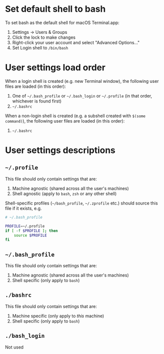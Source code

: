 # Set default shell to bash
To set bash as the default shell for macOS Terminal.app:

1. Settings -> Users & Groups
2. Click the lock to make changes
3. Right-click your user account and select "Advanced Options..."
4. Set Login shell to `/bin/bash`

# User settings load order
When a login shell is created (e.g. new Terminal window), the following user files are loaded (in this order):

1. One of `~/.bash_profile` or `~/.bash_login` or `~/.profile` (in that order, whichever is found first)
2. `~/.bashrc`

When a non-login shell is created (e.g. a subshell created with `$(some command)`), the following user files are loaded (in this order):

1. `~/.bashrc`

# User settings descriptions 

## `~/.profile`
This file should only contain settings that are:

1. Machine agnostic (shared across all the user's machines)
2. Shell agnostic (apply to `bash`, `zsh` or any other shell)

Shell-specific profiles (`~/bash_profile`, `~/.zprofile` etc.) should source this file if it exists, e.g.

```bash
# ~/.bash_profile

PROFILE=~/.profile
if [ -f $PROFILE ]; then
	source $PROFILE
fi
```

## `~/.bash_profile`
This file should only contain settings that are:

1. Machine agnostic (shared across all the user's machines)
2. Shell specific (only apply to `bash`)

## `./bashrc`
This file should only contain settings that are:

1. Machine specific (only apply to *this* machine)
2. Shell specific (only apply to `bash`)

## `./bash_login`
Not used